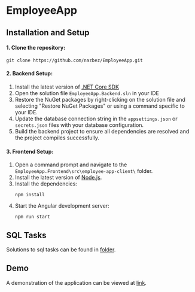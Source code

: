 # EmployeeApp
## Installation and Setup

#### 1. Clone the repository:
```
git clone https://github.com/nazbez/EmployeeApp.git
```

#### 2. Backend Setup:
1. Install the latest version of [.NET Core SDK](https://dotnet.microsoft.com/download)
2. Open the solution file `EmployeeApp.Backend.sln` in your IDE
3. Restore the NuGet packages by right-clicking on the solution file and selecting "Restore NuGet Packages" or using a command specific to your IDE.
4. Update the database connection string in the `appsettings.json` or `secrets.json` files with your database configuration.
5. Build the backend project to ensure all dependencies are resolved and the project compiles successfully.

#### 3. Frontend Setup:
1. Open a command prompt and navigate to the `EmployeeApp.Frontend\src\employee-app-client\` folder.
2. Install the latest version of [Node.js](https://nodejs.org/uk).
3. Install the dependencies:
   ```
   npm install
   ```
4. Start the Angular development server:
   ```
   npm run start
   ```

## SQL Tasks

Solutions to sql tasks can be found in [folder](https://github.com/nazbez/EmployeeApp/tree/main/EmployeeApp.Backend/src/EmployeeApp.Backend.Infrastructure/Persistence/SqlQueries).

## Demo

A demonstration of the application can be viewed at [link](https://drive.google.com/file/d/1jm2fE_6cIFZ6rdg3ZHBA77cN0gj_zp0s/view?usp=drive_link).
